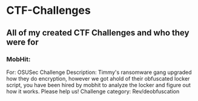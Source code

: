# CTF-Challenges
## All of my created CTF Challenges and who they were for
### MobHit: 
For: OSUSec
Challenge Description: Timmy's ransomware gang upgraded how they do encryption, however we got ahold of their obfuscated locker script, you have been hired by mobhit to analyze the locker and figure out how it works. Please help us!
Challenge category: Rev/deobfuscation 